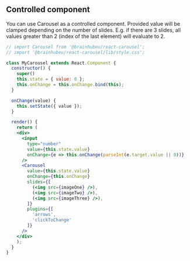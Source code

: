 ## Controlled component
You can use Carousel as a controlled component. Provided value will be clamped depending on the number of slides. E.g. if there are 3 slides, all values greater than 2 (index of the last element) will evaluate to 2.
```jsx render
// import Carousel from '@brainhubeu/react-carousel';
// import '@brainhubeu/react-carousel/lib/style.css';

class MyCarousel extends React.Component {
  constructor() {
    super()
    this.state = { value: 0 };
    this.onChange = this.onChange.bind(this);
  }

  onChange(value) {
    this.setState({ value });
  }

  render() {
    return (
    <div>
      <input
        type="number"
        value={this.state.value}
        onChange={e => this.onChange(parseInt(e.target.value || 0))}
      />
      <Carousel
        value={this.state.value}
        onChange={this.onChange}
        slides={[
          (<img src={imageOne} />),
          (<img src={imageTwo} />),
          (<img src={imageThree} />),
        ]}
        plugins={[
          'arrows',
          'clickToChange'
        ]}
      />
    </div>
    );
  }
}
```
